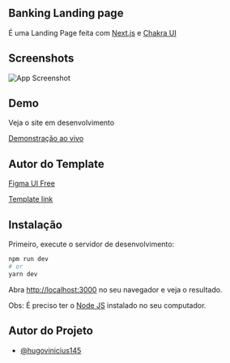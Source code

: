 
## Banking Landing page

É uma Landing Page feita com [Next.js](https://nextjs.org/) e [Chakra UI](https://chakra-ui.com/) 


## Screenshots

![App Screenshot](https://res.cloudinary.com/hl-solu-es-digitais/image/upload/v1665363160/FireShot_Capture_020_-_Banking_Landing_Page_-_localhost_bewuwi.png)


## Demo

Veja o site em desenvolvimento

[Demonstração ao vivo]()


## Autor do Template
[Figma UI Free](https://www.figma.com/@figmauifree)

[Template link](https://www.figma.com/community/file/1155849378493149307)
## Instalação

Primeiro, execute o servidor de desenvolvimento:

```bash
npm run dev
# or
yarn dev
```

Abra [http://localhost:3000](http://localhost:3000) no seu navegador e veja o resultado.

Obs: É preciso ter o [Node JS](https://nodejs.org/) instalado no seu computador.
## Autor do Projeto

- [@hugovinicius145](https://www.github.com/hugovinicius145)

